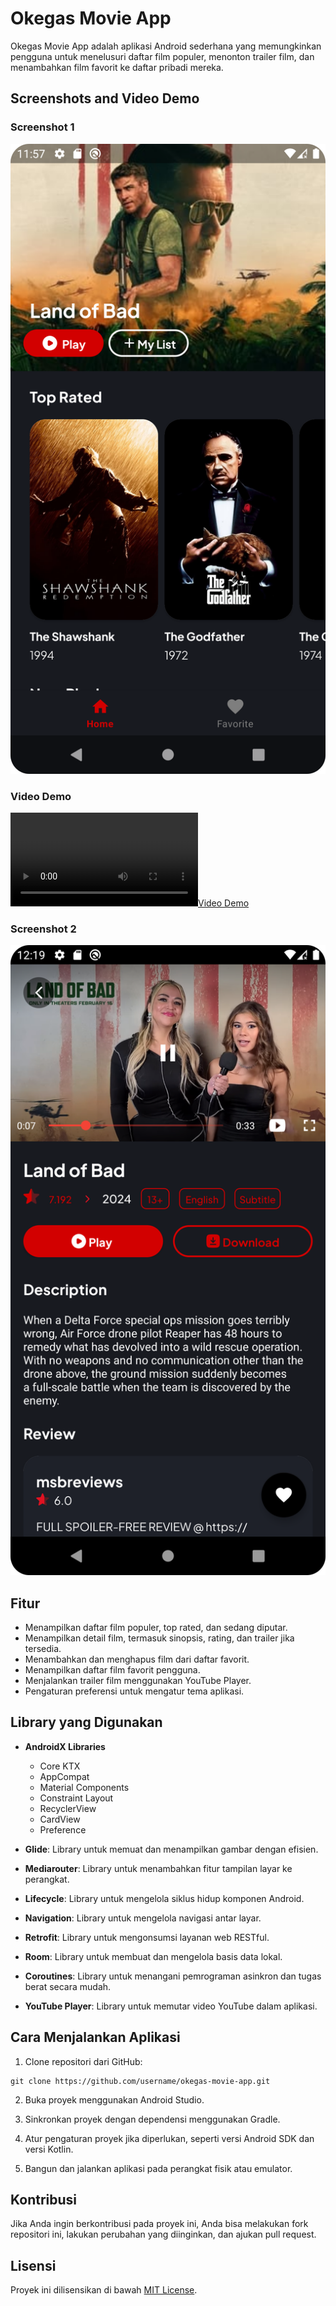 # Okegas Movie App

Okegas Movie App adalah aplikasi Android sederhana yang memungkinkan pengguna untuk menelusuri daftar film populer, menonton trailer film, dan menambahkan film favorit ke daftar pribadi mereka.


## Screenshots and Video Demo

### Screenshot 1
![Screenshot 1](Screenshot_20240226_235729.png)

### Video Demo
[![Video Demo](device-2024-02-27-001758.webm)](https://www.example.com/video-demo)

### Screenshot 2
![Screenshot 2](Screenshot_20240227_001926.png)

## Fitur

- Menampilkan daftar film populer, top rated, dan sedang diputar.
- Menampilkan detail film, termasuk sinopsis, rating, dan trailer jika tersedia.
- Menambahkan dan menghapus film dari daftar favorit.
- Menampilkan daftar film favorit pengguna.
- Menjalankan trailer film menggunakan YouTube Player.
- Pengaturan preferensi untuk mengatur tema aplikasi.

## Library yang Digunakan

- **AndroidX Libraries**
  - Core KTX
  - AppCompat
  - Material Components
  - Constraint Layout
  - RecyclerView
  - CardView
  - Preference

- **Glide**: Library untuk memuat dan menampilkan gambar dengan efisien.
  
- **Mediarouter**: Library untuk menambahkan fitur tampilan layar ke perangkat.

- **Lifecycle**: Library untuk mengelola siklus hidup komponen Android.

- **Navigation**: Library untuk mengelola navigasi antar layar.

- **Retrofit**: Library untuk mengonsumsi layanan web RESTful.

- **Room**: Library untuk membuat dan mengelola basis data lokal.

- **Coroutines**: Library untuk menangani pemrograman asinkron dan tugas berat secara mudah.

- **YouTube Player**: Library untuk memutar video YouTube dalam aplikasi.

## Cara Menjalankan Aplikasi

1. Clone repositori dari GitHub:

```
git clone https://github.com/username/okegas-movie-app.git
```

2. Buka proyek menggunakan Android Studio.

3. Sinkronkan proyek dengan dependensi menggunakan Gradle.

4. Atur pengaturan proyek jika diperlukan, seperti versi Android SDK dan versi Kotlin.

5. Bangun dan jalankan aplikasi pada perangkat fisik atau emulator.

## Kontribusi

Jika Anda ingin berkontribusi pada proyek ini, Anda bisa melakukan fork repositori ini, lakukan perubahan yang diinginkan, dan ajukan pull request.

## Lisensi

Proyek ini dilisensikan di bawah [MIT License](LICENSE).
